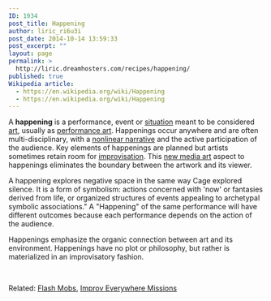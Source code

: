 ```yaml
---
ID: 1934
post_title: Happening
author: liric_ri6u3i
post_date: 2014-10-14 13:59:33
post_excerpt: ""
layout: page
permalink: >
  http://liric.dreamhosters.com/recipes/happening/
published: true
Wikipedia article:
  - https://en.wikipedia.org/wiki/Happening
  - https://en.wikipedia.org/wiki/Happening
---
```

A <b>happening</b> is a performance, event or <a title="Situationist International" href="https://en.wikipedia.org/wiki/Situationist_International">situation</a> meant to be considered <a title="Art" href="https://en.wikipedia.org/wiki/Art">art</a>, usually as <a title="Performance art" href="https://en.wikipedia.org/wiki/Performance_art">performance art</a>. Happenings occur anywhere and are often multi-disciplinary, with a <a title="Nonlinear narrative" href="https://en.wikipedia.org/wiki/Nonlinear_narrative">nonlinear narrative</a> and the active participation of the audience. Key elements of happenings are planned but artists sometimes retain room for <a title="Improvisation" href="https://en.wikipedia.org/wiki/Improvisation">improvisation</a>. This <a title="New media art" href="https://en.wikipedia.org/wiki/New_media_art">new media art</a> aspect to happenings eliminates the boundary between the artwork and its viewer.

A happening explores negative space in the same way Cage explored silence. It is a form of symbolism: actions concerned with 'now' or fantasies derived from life, or organized structures of events appealing to archetypal symbolic associations." A "Happening" of the same performance will have different outcomes because each performance depends on the action of the audience.

Happenings emphasize the organic connection between art and its environment. Happenings have no plot or philosophy, but rather is materialized in an improvisatory fashion.

&nbsp;

Related: <a title="Flash Mobs" href="http://www.co-creative-recipes.cc/recipes/flash-mobs/">Flash Mobs</a>, <a title="Improv Everywhere Missions" href="http://www.co-creative-recipes.cc/recipes/improv-everywhere-missions/">Improv Everywhere Missions</a>